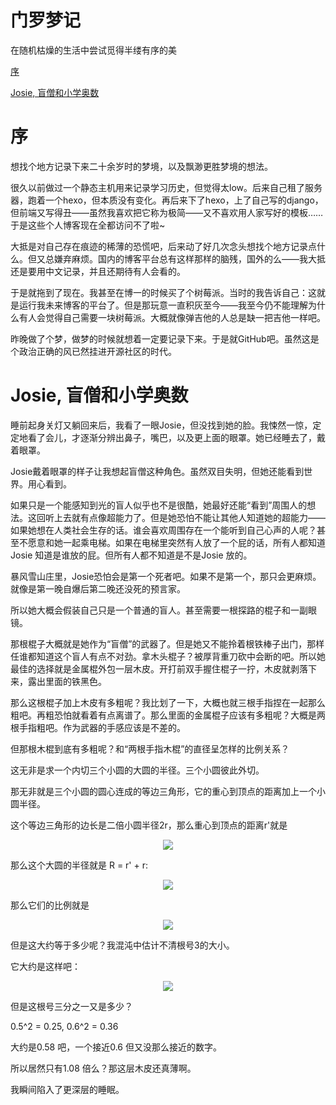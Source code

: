 # 门罗梦记
在随机枯燥的生活中尝试觅得半缕有序的美

[序](#序)

[Josie, 盲僧和小学奥数](#josie-盲僧和小学奥数)

# 序

想找个地方记录下来二十余岁时的梦境，以及飘渺更胜梦境的想法。

很久以前做过一个静态主机用来记录学习历史，但觉得太low。后来自己租了服务器，跑着一个hexo，但本质没有变化。再后来下了hexo，上了自己写的django，但前端又写得丑——虽然我喜欢把它称为极简——又不喜欢用人家写好的模板……于是这些个人博客现在全都访问不了啦~

大抵是对自己存在痕迹的稀薄的恐慌吧，后来动了好几次念头想找个地方记录点什么。但又总嫌弃麻烦。国内的博客平台总有这样那样的脑残，国外的么——我大抵还是要用中文记录，并且还期待有人会看的。

于是就拖到了现在。我甚至在博一的时候买了个树莓派。当时的我告诉自己：这就是运行我未来博客的平台了。但是那玩意一直积灰至今——我至今仍不能理解为什么有人会觉得自己需要一块树莓派。大概就像弹吉他的人总是缺一把吉他一样吧。

昨晚做了个梦，做梦的时候就想着一定要记录下来。于是就GitHub吧。虽然这是个政治正确的风已然挂进开源社区的时代。

# Josie, 盲僧和小学奥数

睡前起身关灯又躺回来后，我看了一眼Josie，但没找到她的脸。我悚然一惊，定定地看了会儿，才逐渐分辨出鼻子，嘴巴，以及更上面的眼罩。她已经睡去了，戴着眼罩。

Josie戴着眼罩的样子让我想起盲僧这种角色。虽然双目失明，但她还能看到世界。用心看到。

如果只是一个能感知到光的盲人似乎也不是很酷，她最好还能“看到”周围人的想法。这回听上去就有点像超能力了。但是她恐怕不能让其他人知道她的超能力——如果她想在人类社会生存的话。谁会喜欢周围存在一个能听到自己心声的人呢？甚至不愿意和她一起乘电梯。如果在电梯里突然有人放了一个屁的话，所有人都知道Josie 知道是谁放的屁。但所有人都不知道是不是Josie 放的。

暴风雪山庄里，Josie恐怕会是第一个死者吧。如果不是第一个，那只会更麻烦。就像是第一晚自爆后第二晚还没死的预言家。

所以她大概会假装自己只是一个普通的盲人。甚至需要一根探路的棍子和一副眼镜。

那根棍子大概就是她作为“盲僧”的武器了。但是她又不能拎着根铁棒子出门，那样任谁都知道这个盲人有点不对劲。拿木头棍子？被厚背重刀砍中会断的吧。所以她最佳的选择就是金属棍外包一层木皮。开打前双手握住棍子一拧，木皮就剥落下来，露出里面的铁黑色。

那么这根棍子加上木皮有多粗呢？我比划了一下，大概也就三根手指捏在一起那么粗吧。再粗恐怕就看着有点离谱了。那么里面的金属棍子应该有多粗呢？大概是两根手指粗吧。作为武器的手感应该是不差的。

但那根木棍到底有多粗呢？和“两根手指木棍”的直径呈怎样的比例关系？

这无非是求一个内切三个小圆的大圆的半径。三个小圆彼此外切。

那无非就是三个小圆的圆心连成的等边三角形，它的重心到顶点的距离加上一个小圆半径。

这个等边三角形的边长是二倍小圆半径2r，那么重心到顶点的距离r'就是

<p align="center">
  <img src="http://chart.googleapis.com/chart?cht=tx&chl=r'=\frac{2r}{\sqrt 3}" style="border:none;">
</p>

那么这个大圆的半径就是 R = r' + r:

<p align="center">
  <img src="http://chart.googleapis.com/chart?cht=tx&chl=R =\frac{2%2B\sqrt3}{\sqrt3}r" style="border:none;">
</p>

那么它们的比例就是

<p align="center">
  <img src="http://chart.googleapis.com/chart?cht=tx&chl= ratio =\frac{2\sqrt3%2B3}{6}" style="border:none;">
</p>

但是这大约等于多少呢？我混沌中估计不清根号3的大小。

它大约是这样吧：

<p align="center">
  <img src="http://chart.googleapis.com/chart?cht=tx&chl= ratio =\sqrt{\frac{1}{3}}%2B\frac{1}{2}" style="border:none;">
</p>

但是这根号三分之一又是多少？

0.5^2 = 0.25, 0.6^2 = 0.36

大约是0.58 吧，一个接近0.6 但又没那么接近的数字。

所以居然只有1.08 倍么？那这层木皮还真薄啊。

我瞬间陷入了更深层的睡眠。
